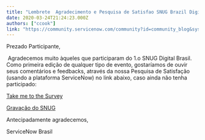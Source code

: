 ```yaml
---
title: "Lembrete  Agradecimento e Pesquisa de Satisfao SNUG Brazil Digital"
date: 2020-03-24T21:24:23.000Z
authors: ["ccook"]
link: "https://community.servicenow.com/community?id=community_blog&sys_id=4d1fdeb8db3f44d42be0a851ca9619d8"
---
```

<p>Prezado Participante, </p>
<p> Agradecemos muito àqueles que participaram do 1.o SNUG Digital Brasil. Como primeira edição de qualquer tipo de evento, gostaríamos de ouvir seus comentários e feedbacks, através da nossa Pesquisa de Satisfação (usando a plataforma ServiceNow) no link abaixo, caso ainda não tenha participado:</p>
<p><a href="https://surf.service-now.com/cosp?id&#61;public_survey&amp;type_id&#61;666d0634dbbbcc5031a143c813961932" rel="nofollow">Take me to the Survey</a></p>
<p><a href="https://videos.netshow.me/v/P3HtNiOchDw" rel="nofollow">Gravação do SNUG</a></p>
<p>Antecipadamente agradecemos, </p>
<p>ServiceNow Brasil </p>
<p> </p>